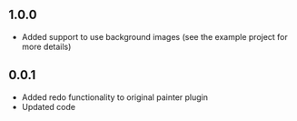 ## 1.0.0

* Added support to use background images (see the example project for more details)

## 0.0.1

* Added redo functionality to original painter plugin
* Updated code
